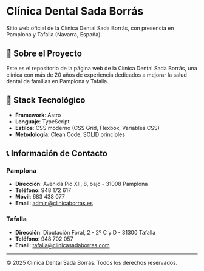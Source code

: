# Clínica Dental Sada Borrás

Sitio web oficial de la Clínica Dental Sada Borrás, con presencia en Pamplona y Tafalla (Navarra, España).

## 🦷 Sobre el Proyecto

Este es el repositorio de la página web de la Clínica Dental Sada Borrás, una clínica con más de 20 años de experiencia dedicados a mejorar la salud dental de familias en Pamplona y Tafalla.

## 🚀 Stack Tecnológico

- **Framework**: Astro
- **Lenguaje**: TypeScript
- **Estilos**: CSS moderno (CSS Grid, Flexbox, Variables CSS)
- **Metodología**: Clean Code, SOLID principles

## 📞 Información de Contacto

### Pamplona

- **Dirección**: Avenida Pío XII, 8, bajo - 31008 Pamplona
- **Teléfono**: 948 172 617
- **Móvil**: 683 438 077
- **Email**: admin@clinicaborras.es

### Tafalla

- **Dirección**: Diputación Foral, 2 - 2º C y D - 31300 Tafalla
- **Teléfono**: 948 702 057
- **Email**: tafalla@clinicasadaborras.com

---

© 2025 Clínica Dental Sada Borrás. Todos los derechos reservados.
